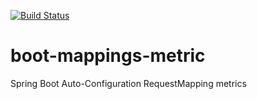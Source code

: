 [![Build Status](https://travis-ci.org/jvdanker/boot-mappings-metric.svg?branch=master)](https://travis-ci.org/jvdanker/boot-mappings-metric)

# boot-mappings-metric
Spring Boot Auto-Configuration RequestMapping metrics

